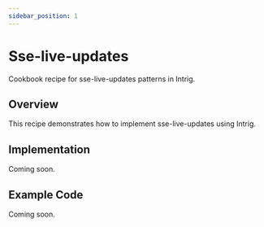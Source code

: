 ```yaml
---
sidebar_position: 1
---
```


# Sse-live-updates

Cookbook recipe for sse-live-updates patterns in Intrig.

## Overview

This recipe demonstrates how to implement sse-live-updates using Intrig.

## Implementation

Coming soon.

## Example Code

Coming soon.
